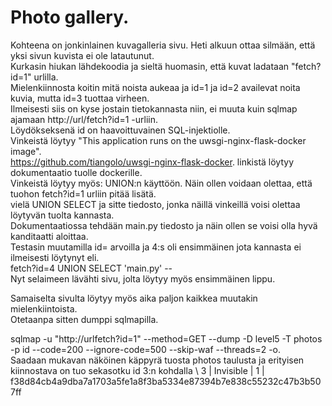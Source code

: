 # Photo gallery. 
Kohteena on jonkinlainen kuvagalleria sivu. Heti alkuun ottaa silmään, että yksi sivun kuvista ei ole latautunut.  \
Kurkasin hiukan lähdekoodia ja sieltä huomasin, että kuvat ladataan "fetch?id=1" urlilla.  \
Mielenkiinnosta koitin mitä noista aukeaa ja id=1 ja id=2 availevat noita kuvia, mutta id=3 tuottaa virheen.\
Ilmeisesti siis on kyse jostain tietokannasta niin, ei muuta kuin sqlmap ajamaan http://url/fetch?id=1 -urliin.  \
Löydökseksenä id on haavoittuvainen SQL-injektiolle.  \
Vinkeistä löytyy "This application runs on the uwsgi-nginx-flask-docker image". \
https://github.com/tiangolo/uwsgi-nginx-flask-docker. linkistä löytyy dokumentaatio tuolle dockerille. \
Vinkeistä löytyy myös: UNION:n käyttöön. Näin ollen voidaan olettaa, että tuohon fetch?id=1 urliin pitää lisätä. \
vielä UNION SELECT ja sitte tiedosto, jonka näillä vinkeillä voisi olettaa löytyvän tuolta kannasta.  \
Dokumentaatiossa tehdään main.py tiedosto ja näin ollen se voisi olla hyvä kanditaatti aloittaa.  \
Testasin muutamilla id= arvoilla ja 4:s oli ensimmäinen jota kannasta ei ilmeisesti löytynyt eli. \
fetch?id=4 UNION SELECT 'main.py' --  \
Nyt selaimeen lävähti sivu, jolta löytyy myös ensimmäinen lippu.  
  
Samaiselta sivulta löytyy myös aika paljon kaikkea muutakin mielenkiintoista.  \
Otetaanpa sitten dumppi sqlmapilla.

sqlmap -u "http://urlfetch?id=1" --method=GET --dump -D level5 -T photos -p id --code=200 --ignore-code=500 --skip-waf --threads=2 -o. \
Saadaan mukavan näköinen käppyrä tuosta photos taulusta ja erityisen kiinnostava on tuo sekasotku id 3:n kohdalla  \ 
3  | Invisible        | 1      | f38d84cb4a9dba7a1703a5fe1a8f3ba5334e87394b7e838c55232c47b3b507ff
